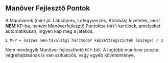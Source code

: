 ## Manőver Fejlesztő Pontok

A Manőverek (mint pl.  Lábsöprés, Lefegyverzés, Átdobás) kivételek, mert **NEM** KP-ba, hanem Manőverfejlesztő Pontokba (`MFP`) kerülnek, amelyeket automatikusan, ingyen kap meg a játékos.

`Σ MFP = összes nem-távolsági harcmodor képzettségszintek összege) / 3`

Nem mindegyik Manőver fejleszthető `MFP`-ből. A legtöbb manőver puszta végrehajtásának is van szituációs, vagy egyéb követelménye.
